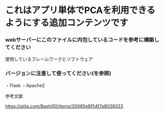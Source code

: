 # これはアプリ単体でPCAを利用できるようにする追加コンテンツです
### webサーバーにこのファイルに内包しているコードを参考に構築してください

使用しているフレームワークとソフトウェア

### バージョンに注意して使ってください(を参照)

・Flask
・Apache2

参考文献

https://qiita.com/Bashi50/items/30065e8f54f7e8038323

